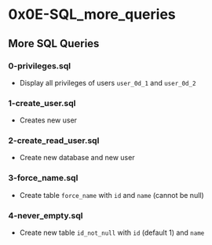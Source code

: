 # 0x0E-SQL_more_queries

## More SQL Queries
### 0-privileges.sql
* Display all privileges of users `user_0d_1` and `user_0d_2`

### 1-create_user.sql
* Creates new user 

### 2-create_read_user.sql
* Create new database and new user

### 3-force_name.sql
* Create table `force_name` with `id` and `name` (cannot be null)

### 4-never_empty.sql
* Create new table `id_not_null` with `id` (default 1) and `name`


